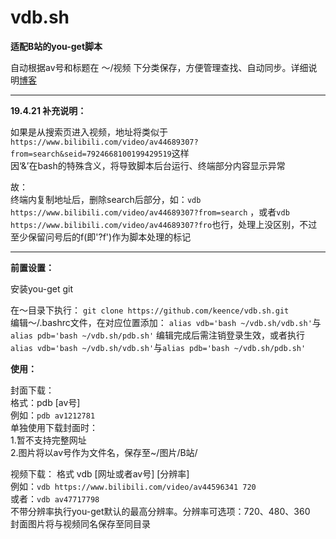 # vdb.sh
**适配B站的you-get脚本**

自动根据av号和标题在 ～/视频 下分类保存，方便管理查找、自动同步。详细说明[博客](https://blog.lolicon.world/?p=92)

---

**19.4.21 补充说明：**

如果是从搜索页进入视频，地址将类似于`https://www.bilibili.com/video/av44689307?from=search&seid=7924668100199429519`这样  
因‘&’在bash的特殊含义，将导致脚本后台运行、终端部分内容显示异常

故：  
终端内复制地址后，删除search后部分，如：`vdb https://www.bilibili.com/video/av44689307?from=search` ，或者`vdb https://www.bilibili.com/video/av44689307?fro`也行，处理上没区别，不过至少保留问号后的f(即'?f')作为脚本处理的标记

---

**前置设置：**

安装you-get git

在～目录下执行： `git clone https://github.com/keence/vdb.sh.git`  
编辑～/.bashrc文件，在对应位置添加：  `alias vdb='bash ~/vdb.sh/vdb.sh'`与`alias pdb='bash ~/vdb.sh/pdb.sh'`
编辑完成后需注销登录生效，或者执行 `alias vdb='bash ~/vdb.sh/vdb.sh'`与`alias pdb='bash ~/vdb.sh/pdb.sh'`

**使用：**

封面下载：  
格式：pdb [av号]  
例如：`pdb av1212781`  
单独使用下载封面时：  
1.暂不支持完整网址  
2.图片将以av号作为文件名，保存至~/图片/B站/  

视频下载：
格式 vdb [网址或者av号]  [分辨率]  
例如：`vdb https://www.bilibili.com/video/av44596341 720`  
或者：`vdb av47717798`  
不带分辨率执行you-get默认的最高分辨率。分辨率可选项：720、480、360  
封面图片将与视频同名保存至同目录

